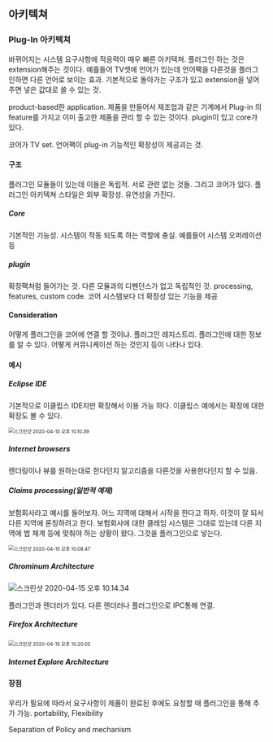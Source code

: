 ## 아키텍쳐

### Plug-In 아키텍쳐

바뀌어지는 시스템 요구사항에 적응력이 매우 빠른 아키텍쳐. 플러그인 하는 것은 extension해주는 것이다. 예를들어 TV셋에 언어가 있는데 언어팩을 다른것을 플러그인하면 다른 언어로 보이는 효과. 기본적으로 돌아가는 구조가 있고 extension을 넣어주면 넣은 값대로 쓸 수 있는 것. 

product-based한 application. 제품을 만들어서 제조업과 같은 기계에서 Plug-in 의 feature를 가지고 이미 출고한 제품을 관리 할 수 있는 것이다. plugin이 있고 core가 있다. 

코어가 TV set. 언어팩이 plug-in 기능적인 확장성이 제공괴는 것. 

#### 구조

플러그인 모듈들이 있는데 이들은 독립적. 서로 관련 없는 것들. 그리고 코어가 있다. 플러그인 아키텍쳐 스타일은 외부 확장성. 유연성을 가진다. 

##### Core

기본적인 기능성. 시스템이 작동 되도록 하는 역할에 충실. 예를들어 시스템 오퍼레이션 등

##### plugin

확장팩처럼 들어가는 것. 다른 모듈과의 디펜던스가 없고 독립적인 것. processing, features, custom code. 코어 시스템보다 더 확장성 있는 기능을 제공

#### Consideration

어떻게 플러그인을 코어에 연결 할 것이냐. 플러그인 레지스트리. 플러그인에 대한 정보를 알 수 있다. 어떻게 커뮤니케이션 하는 것인지 등이 나타나 있다. 

#### 예시

##### Eclipse IDE

기본적으로 이클립스 IDE지만 확장해서 이용 가능 하다. 이클립스 예에서는 확장에 대한 확장도 볼 수 있다. 

<img src="image/스크린샷 2020-04-15 오후 10.10.39.png" alt="스크린샷 2020-04-15 오후 10.10.39" style="zoom:67%;" />

##### Internet browsers

렌더링이나 뷰를 원하는대로 한다던지 알고리즘을 다른것을 사용한다던지 할 수 있음.

##### Claims processing(일반적 예제)

보험회사라고 예시를 들어보자. 어느 지역에 대해서 시작을 한다고 하자. 이것이 잘 되서 다른 지역에 론칭하려고 한다. 보험회사에 대한 클레임 시스템은 그대로 있는데 다른 지역에 법 체계 등에 맞춰야 하는 상황이 왔다. 그것을 플러그인으로 넣는다. 

<img src="image/스크린샷 2020-04-15 오후 10.08.47.png" alt="스크린샷 2020-04-15 오후 10.08.47" style="zoom:67%;" />

##### Chrominum Architecture

<img src="image/스크린샷 2020-04-15 오후 10.14.34.png" alt="스크린샷 2020-04-15 오후 10.14.34" style="zoom:100%;" />

플러그인과 렌더러가 있다. 다른 렌더러나 플러그인으로 IPC통해 연결. 

##### Firefox Architecture

<img src="image/스크린샷 2020-04-15 오후 10.20.02.png" alt="스크린샷 2020-04-15 오후 10.20.02" style="zoom:67%;" />

##### Internet Explore Architecture

#### 장점

우리가 필요에 따라서 요구사항이 제품이 완료된 후에도 요청할 때 플러그인을 통해 추가 가능. portability, Flexibility

Separation of Policy and mechanism